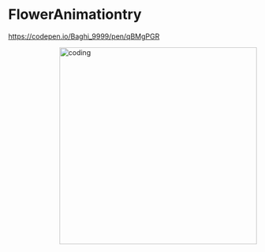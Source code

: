 # FlowerAnimationtry
https://codepen.io/Baghi_9999/pen/qBMgPGR

<img align="right" alt="coding" width="400" src="https://user
![image](https://github.com/TECHTOAMYT/FlowerAnimationtry/assets/105159281/98024372-34de-414c-89e9-27682ce770e9)">

